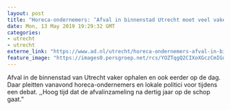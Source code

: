 ```yaml
---
layout: post
title: "Horeca-ondernemers: ‘Afval in binnenstad Utrecht moet veel vaker worden ingezameld’"
date: Mon, 13 May 2019 19:29:32 GMT
categories: 
- utrecht 
- utrecht 
externe_link: "https://www.ad.nl/utrecht/horeca-ondernemers-afval-in-binnenstad-utrecht-moet-veel-vaker-worden-ingezameld~ae6ba6cd/"
feature_image: "https://images0.persgroep.net/rcs/YOZTqgQ2CIXoXGczCmIGuYIp4dI/diocontent/148274810/_fitwidth/400/?appId=21791a8992982cd8da851550a453bd7f&quality=0.7"
---
```


Afval in de binnenstad van Utrecht vaker ophalen en ook eerder op de dag. Daar pleitten vanavond horeca-ondernemers en lokale politici voor tijdens een debat. ,,Hoog tijd dat de afvalinzameling na dertig jaar op de schop gaat.”
